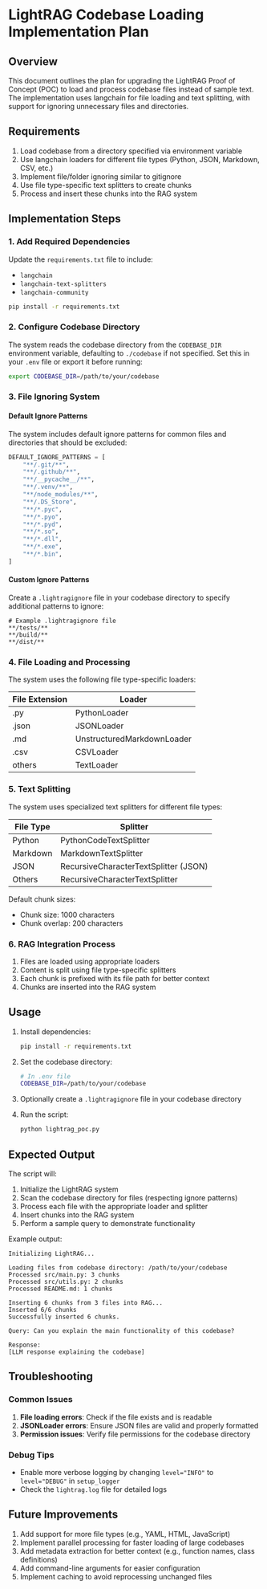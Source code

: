 # LightRAG Codebase Loading Implementation Plan

## Overview

This document outlines the plan for upgrading the LightRAG Proof of Concept (POC) to load and process codebase files instead of sample text. The implementation uses langchain for file loading and text splitting, with support for ignoring unnecessary files and directories.

## Requirements

1. Load codebase from a directory specified via environment variable
2. Use langchain loaders for different file types (Python, JSON, Markdown, CSV, etc.)
3. Implement file/folder ignoring similar to gitignore
4. Use file type-specific text splitters to create chunks
5. Process and insert these chunks into the RAG system

## Implementation Steps

### 1. Add Required Dependencies

Update the `requirements.txt` file to include:
- `langchain`
- `langchain-text-splitters`
- `langchain-community`

```bash
pip install -r requirements.txt
```

### 2. Configure Codebase Directory

The system reads the codebase directory from the `CODEBASE_DIR` environment variable, defaulting to `./codebase` if not specified. Set this in your `.env` file or export it before running:

```bash
export CODEBASE_DIR=/path/to/your/codebase
```

### 3. File Ignoring System

#### Default Ignore Patterns

The system includes default ignore patterns for common files and directories that should be excluded:

```python
DEFAULT_IGNORE_PATTERNS = [
    "**/.git/**",
    "**/.github/**",
    "**/__pycache__/**",
    "**/.venv/**",
    "**/node_modules/**",
    "**/.DS_Store",
    "**/*.pyc",
    "**/*.pyo",
    "**/*.pyd",
    "**/*.so",
    "**/*.dll",
    "**/*.exe",
    "**/*.bin",
]
```

#### Custom Ignore Patterns

Create a `.lightragignore` file in your codebase directory to specify additional patterns to ignore:

```
# Example .lightragignore file
**/tests/**
**/build/**
**/dist/**
```

### 4. File Loading and Processing

The system uses the following file type-specific loaders:

| File Extension | Loader |
|----------------|--------|
| .py | PythonLoader |
| .json | JSONLoader |
| .md | UnstructuredMarkdownLoader |
| .csv | CSVLoader |
| others | TextLoader |

### 5. Text Splitting

The system uses specialized text splitters for different file types:

| File Type | Splitter |
|-----------|----------|
| Python | PythonCodeTextSplitter |
| Markdown | MarkdownTextSplitter |
| JSON | RecursiveCharacterTextSplitter (JSON) |
| Others | RecursiveCharacterTextSplitter |

Default chunk sizes:
- Chunk size: 1000 characters
- Chunk overlap: 200 characters

### 6. RAG Integration Process

1. Files are loaded using appropriate loaders
2. Content is split using file type-specific splitters
3. Each chunk is prefixed with its file path for better context
4. Chunks are inserted into the RAG system

## Usage

1. Install dependencies:
   ```bash
   pip install -r requirements.txt
   ```

2. Set the codebase directory:
   ```bash
   # In .env file
   CODEBASE_DIR=/path/to/your/codebase
   ```

3. Optionally create a `.lightragignore` file in your codebase directory

4. Run the script:
   ```bash
   python lightrag_poc.py
   ```

## Expected Output

The script will:
1. Initialize the LightRAG system
2. Scan the codebase directory for files (respecting ignore patterns)
3. Process each file with the appropriate loader and splitter
4. Insert chunks into the RAG system
5. Perform a sample query to demonstrate functionality

Example output:
```
Initializing LightRAG...

Loading files from codebase directory: /path/to/your/codebase
Processed src/main.py: 3 chunks
Processed src/utils.py: 2 chunks
Processed README.md: 1 chunks

Inserting 6 chunks from 3 files into RAG...
Inserted 6/6 chunks
Successfully inserted 6 chunks.

Query: Can you explain the main functionality of this codebase?

Response:
[LLM response explaining the codebase]
```

## Troubleshooting

### Common Issues

1. **File loading errors**: Check if the file exists and is readable
2. **JSONLoader errors**: Ensure JSON files are valid and properly formatted
3. **Permission issues**: Verify file permissions for the codebase directory

### Debug Tips

- Enable more verbose logging by changing `level="INFO"` to `level="DEBUG"` in `setup_logger`
- Check the `lightrag.log` file for detailed logs

## Future Improvements

1. Add support for more file types (e.g., YAML, HTML, JavaScript)
2. Implement parallel processing for faster loading of large codebases
3. Add metadata extraction for better context (e.g., function names, class definitions)
4. Add command-line arguments for easier configuration
5. Implement caching to avoid reprocessing unchanged files
